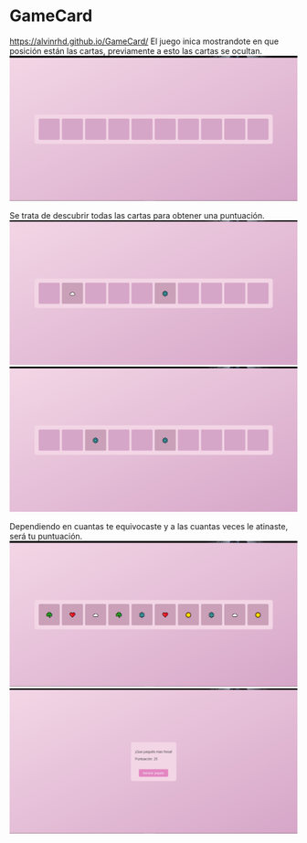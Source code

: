 # GameCard


https://alvinrhd.github.io/GameCard/
El juego inica mostrandote en que posición están las cartas, previamente a esto las cartas se ocultan.
![Imagenes referentes al juego](img/1.png)


Se trata de descubrir todas las cartas para obtener una puntuación.
![Imagenes referentes al juego](img/2.png)
![Imagenes referentes al juego](img/3.png)

Dependiendo en cuantas te equivocaste y a las cuantas veces le atinaste, será tu puntuación.
![Imagenes referentes al juego](img/4.png)
![Imagenes referentes al juego](img/5.png)

